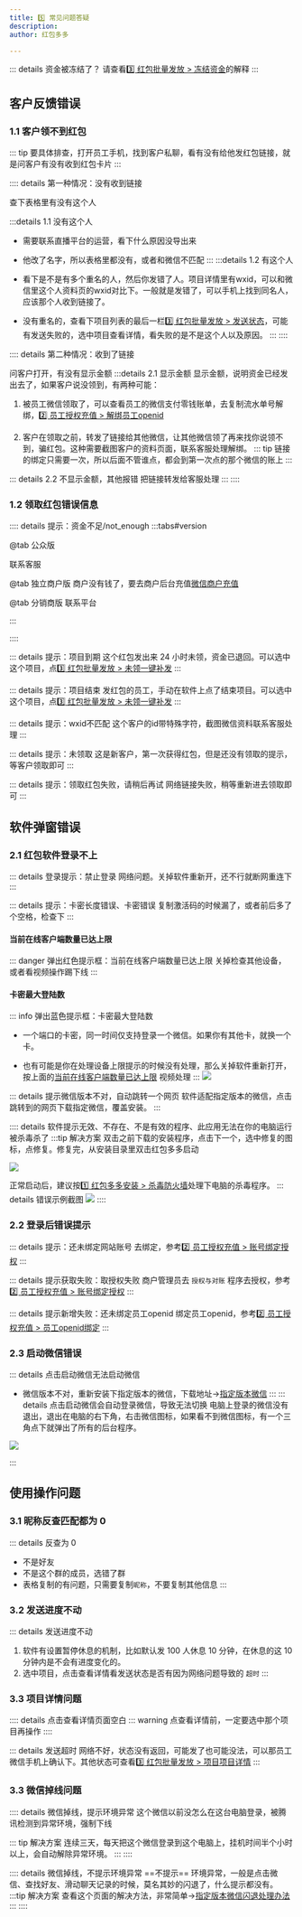 ```yaml
---
title: 5️⃣ 常见问题答疑
description: 
author: 红包多多

---
```


::: details 资金被冻结了？
请查看[3️⃣ 红包批量发放 > 冻结资金](/hbdd/ff.md#_3-1-冻结资金)的解释
:::

## 客户反馈错误
### 1.1 客户领不到红包

::: tip
要具体排查，打开员工手机，找到客户私聊，看有没有给他发红包链接，就是问客户有没有收到红包卡片
:::

:::: details 第一种情况：没有收到链接

查下表格里有没有这个人

:::details 1.1 没有这个人
- 需要联系直播平台的运营，看下什么原因没导出来
- 他改了名字，所以表格里都没有，或者和微信不匹配
:::
:::details 1.2 有这个人
- 看下是不是有多个重名的人，然后你发错了人。项目详情里有wxid，可以和微信里这个人资料页的wxid对比下。一般就是发错了，可以手机上找到同名人，应该那个人收到链接了。

- 没有重名的，查看下项目列表的最后一栏[3️⃣ 红包批量发放 > 发送状态](/hbdd/ff.md#_3-2-项目进度)，可能有发送失败的，选中项目查看详情，看失败的是不是这个人以及原因。
:::
::::

:::: details 第二种情况：收到了链接

问客户打开，有没有显示金额
:::details 2.1 显示金额
显示金额，说明资金已经发出去了，如果客户说没领到，有两种可能：

1. 被员工微信领取了，可以查看员工的微信支付零钱账单，去复制流水单号解绑，[2️⃣ 员工授权充值 > 解绑员工openid](/hbdd/cz.md#解绑员工openid)

2. 客户在领取之前，转发了链接给其他微信，让其他微信领了再来找你说领不到，骗红包。这种需要截图客户的资料页面，联系客服处理解绑。
::: tip
链接的绑定只需要一次，所以后面不管谁点，都会到第一次点的那个微信的账上
:::


::: details 2.2 不显示金额，其他报错
把链接转发给客服处理
:::
::::


### 1.2 领取红包错误信息

:::: details 提示：资金不足/not_enough
:::tabs#version

@tab 公众版

联系客服

@tab 独立商户版
商户没有钱了，要去商户后台充值[微信商户充值](/hbdd/dlcz.md)

@tab 分销商版
联系平台

:::

::::

::: details 提示：项目到期
这个红包发出来 24 小时未领，资金已退回。可以选中这个项目，点[3️⃣ 红包批量发放 > 未领一键补发](/hbdd/ff.md#_3-5-一键补发)
:::

::: details 提示：项目结束
发红包的员工，手动在软件上点了结束项目。可以选中这个项目，点[3️⃣ 红包批量发放 > 未领一键补发](hbdd/ff.md#_3-5-一键补发)
:::

::: details 提示：wxid不匹配
这个客户的id带特殊字符，截图微信资料联系客服处理
:::

::: details 提示：未领取
这是新客户，第一次获得红包，但是还没有领取的提示，等客户领取即可
:::

::: details 提示：领取红包失败，请稍后再试
网络链接失败，稍等重新进去领取即可
:::

## 软件弹窗错误 
### 2.1 红包软件登录不上

::: details 登录提示：禁止登录
网络问题。关掉软件重新开，还不行就断网重连下
:::

::: details 提示：卡密长度错误、卡密错误
复制激活码的时候漏了，或者前后多了个空格，检查下
:::
#### 当前在线客户端数量已达上限
::: danger 弹出红色提示框：当前在线客户端数量已达上限
关掉检查其他设备，或者看视频操作踢下线
:::
<VideoPlayer src="/videos/error_device_max.mp4" 
    poster="/videos/error_device_max.png"
/>

#### 卡密最大登陆数

::: info 弹出蓝色提示框：卡密最大登陆数
- 一个端口的卡密，同一时间仅支持登录一个微信。如果你有其他卡，就换一个卡。

- 也有可能是你在处理设备上限提示的时候没有处理，那么关掉软件重新打开，按上面的[当前在线客户端数量已达上限](/hbdd/faq.md#当前在线客户端数量已达上限) 视频处理
:::
![](/images/hbdd/error_max.png)



::: details 提示微信版本不对，自动跳转一个网页
软件适配指定版本的微信，点击跳转到的网页下载指定微信，覆盖安装。<Badge text="企微端口下载企微" type="tip" vertical="middle" />
:::

:::: details 软件提示无效、不存在、不是有效的程序、此应用无法在你的电脑运行
 被杀毒杀了
:::tip 解决方案 
双击之前下载的安装程序，点击下一个，选中修复的图标，点修复。修复完，从安装目录里双击红包多多启动

![](/images/hbdd/xiufu.png)

正常启动后，建议按[1️⃣ 红包多多安装 > 杀毒防火墙](/hbdd/az.md#杀毒防火墙)处理下电脑的杀毒程序。
::: details 错误示例截图
![](/images/hbdd/softerror1.png)
::::

### 2.2 登录后错误提示
::: details <Badge text="公众版" type="info" vertical="middle" /><Badge text="分销商版" type="fx" vertical="middle" />提示：还未绑定网站账号
去绑定，参考[2️⃣ 员工授权充值 > 账号绑定授权](/hbdd/cz.md#_1-账号绑定授权)
:::

::: details <Badge text="独立商户版" type="tip" vertical="middle" />提示获取失败：取授权失败
商户管理员去 `授权与对账` 程序去授权，参考[2️⃣ 员工授权充值 > 账号绑定授权](/hbdd/cz.md#_1-账号绑定授权)
:::

::: details 提示新增失败：还未绑定员工openid
绑定员工openid，参考[2️⃣ 员工授权充值 > 员工openid绑定](/hbdd/cz.md#_3-员工-openid-绑定)
:::
### 2.3 启动微信错误
::: details 点击<kbd>启动微信</kbd>无法启动微信
- 微信版本不对，重新安装下指定版本的微信，下载地址→[指定版本微信](https://d.faqun.cn/d/soft/WeChatSetup_3.6.0.18.exe)
:::
::: details 点击<kbd>启动微信</kbd>会自动登录微信，导致无法切换
电脑上登录的微信没有退出，退出在电脑的右下角，右击微信图标，如果看不到微信图标，有一个三角点下就弹出了所有的后台程序。

![](/images/hbdd/qiehuan1.png)

:::

## 使用操作问题 
### 3.1 昵称反查匹配都为 0
::: details 反查为 0
- 不是好友
- 不是这个群的成员，选错了群
- 表格复制的有问题，只需要复制`昵称`，不要复制其他信息
:::

### 3.2 发送进度不动
::: details 发送进度不动
1. 软件有设置暂停休息的机制，比如默认发 100 人休息 10 分钟，在休息的这 10 分钟内是不会有进度变化的。
2. 选中项目，点击<kbd>查看详情</kbd>看发送状态是否有因为网络问题导致的 `超时`
:::

### 3.3 项目详情问题

:::: details 点击查看详情页面空白
::: warning
点查看详情前，一定要选中那个项目再操作
::::

::: details 发送超时
网络不好，状态没有返回，可能发了也可能没法，可以那员工微信手机上确认下。其他状态可查看[3️⃣ 红包批量发放 > 项目项目详情](/hbdd/ff.md#_3-3-项目详情)
:::

### 3.3 微信掉线问题

:::: details 微信掉线，提示环境异常
这个微信以前没怎么在这台电脑登录，被腾讯检测到异常环境，强制下线

::: tip 解决方案 
连续三天，每天把这个微信登录到这个电脑上，挂机时间半个小时以上，会自动解除异常环境。
:::
::::

:::: details 微信掉线，不提示环境异常
 ==不提示== 环境异常，一般是点击微信、查找好友、滑动聊天记录的时候，莫名其妙的闪退了，什么提示都没有。
:::tip 解决方案 
查看这个页面的解决方法，非常简单→[指定版本微信闪退处理办法](https://www.faqun.cn/blog/%e6%8c%87%e5%ae%9a%e7%89%88%e6%9c%ac%e5%be%ae%e4%bf%a1%e9%97%aa%e9%80%80%e5%a4%84%e7%90%86%e5%8a%9e%e6%b3%95)
:::
::::

